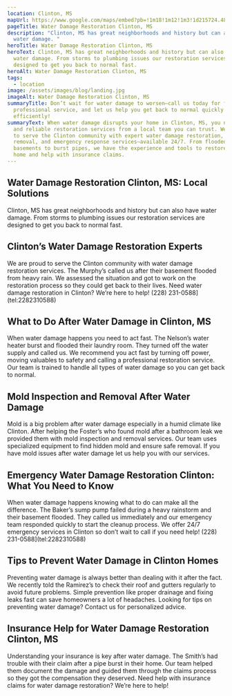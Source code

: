 ```yaml
---
location: Clinton, MS
mapUrl: https://www.google.com/maps/embed?pb=!1m18!1m12!1m3!1d215724.48186786467!2d-90.50196040514932!3d32.34689585897496!2m3!1f0!2f0!3f0!3m2!1i1024!2i768!4f13.1!3m3!1m2!1s0x86284ad8d8cb88a9%3A0xa0744b41f993bb13!2sClinton%2C%20MS%2C%20USA!5e0!3m2!1sen!2sph!4v1728661053624!5m2!1sen!2sph
pageTitle: Water Damage Restoration Clinton, MS
description: "Clinton, MS has great neighborhoods and history but can also have
  water damage. "
heroTitle: Water Damage Restoration Clinton, MS
heroText: Clinton, MS has great neighborhoods and history but can also have
  water damage. From storms to plumbing issues our restoration services are
  designed to get you back to normal fast.
heroAlt: Water Damage Restoration Clinton, MS
tags:
  - location
image: /assets/images/blog/landing.jpg
imageAlt: Water Damage Restoration Clinton, MS
summaryTitle: Don’t wait for water damage to worsen—call us today for fast,
  professional service, and let us help you get back to normal quickly and
  efficiently!
summaryText: When water damage disrupts your home in Clinton, MS, you need fast
  and reliable restoration services from a local team you can trust. We’re proud
  to serve the Clinton community with expert water damage restoration, mold
  removal, and emergency response services—available 24/7. From flooded
  basements to burst pipes, we have the experience and tools to restore your
  home and help with insurance claims.
---
```

## Water Damage Restoration Clinton, MS: Local Solutions

Clinton, MS has great neighborhoods and history but can also have water damage. From storms to plumbing issues our restoration services are designed to get you back to normal fast.

## Clinton’s Water Damage Restoration Experts

We are proud to serve the Clinton community with water damage restoration services. The Murphy’s called us after their basement flooded from heavy rain. We assessed the situation and got to work on the restoration process so they could get back to their lives. Need water damage restoration in Clinton? We’re here to help!
(228) 231-0588](tel:2282310588)

## What to Do After Water Damage in Clinton, MS

When water damage happens you need to act fast. The Nelson’s water heater burst and flooded their laundry room. They turned off the water supply and called us. We recommend you act fast by turning off power, moving valuables to safety and calling a professional restoration service. Our team is trained to handle all types of water damage so you can get back to normal.

## Mold Inspection and Removal After Water Damage

Mold is a big problem after water damage especially in a humid climate like Clinton. After helping the Foster’s who found mold after a bathroom leak we provided them with mold inspection and removal services. Our team uses specialized equipment to find hidden mold and ensure safe removal. If you have mold issues after water damage let us help you with our services.

## Emergency Water Damage Restoration Clinton: What You Need to Know

When water damage happens knowing what to do can make all the difference. The Baker’s sump pump failed during a heavy rainstorm and their basement flooded. They called us immediately and our emergency team responded quickly to start the cleanup process. We offer 24/7 emergency services in Clinton so don’t wait to call if you need help!
(228) 231-0588](tel:2282310588)

## Tips to Prevent Water Damage in Clinton Homes

Preventing water damage is always better than dealing with it after the fact. We recently told the Ramirez’s to check their roof and gutters regularly to avoid future problems. Simple prevention like proper drainage and fixing leaks fast can save homeowners a lot of headaches. Looking for tips on preventing water damage? Contact us for personalized advice.

## Insurance Help for Water Damage Restoration Clinton, MS

Understanding your insurance is key after water damage. The Smith’s had trouble with their claim after a pipe burst in their home. Our team helped them document the damage and guided them through the claims process so they got the compensation they deserved. Need help with insurance claims for water damage restoration? We’re here to help!
